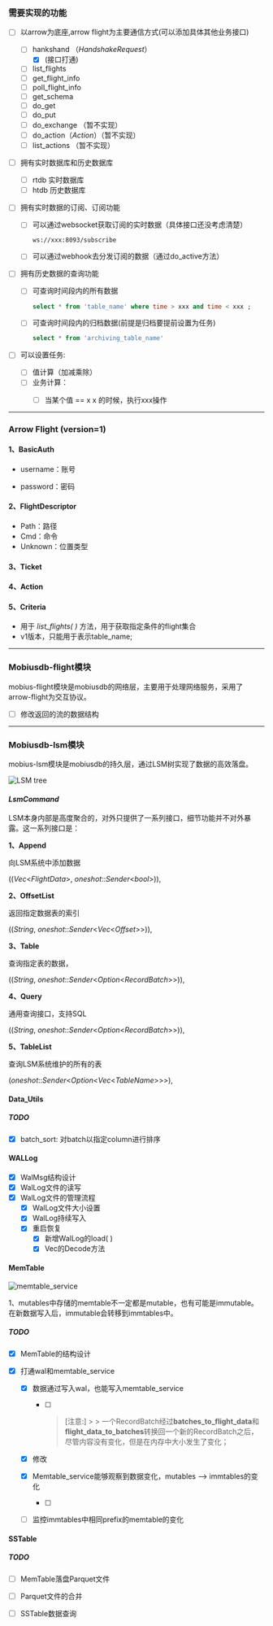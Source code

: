 

### 需要实现的功能
- [ ] 以arrow为底座,arrow flight为主要通信方式(可以添加具体其他业务接口)
  - [ ] hankshand （*HandshakeRequest*）
    - [x] (接口打通)
  - [ ] list_flights
  - [ ] get_flight_info
  - [ ] poll_flight_info
  - [ ] get_schema
  - [ ] do_get
  - [ ] do_put
  - [ ] do_exchange （暂不实现）
  - [ ] do_action（*Action*）（暂不实现）
  - [ ] list_actions （暂不实现）

- [ ] 拥有实时数据库和历史数据库
  - [ ] rtdb 实时数据库
  - [ ] htdb 历史数据库

- [ ] 拥有实时数据的订阅、订阅功能

  - [ ] 可以通过websocket获取订阅的实时数据（具体接口还没考虑清楚）

    ```shell
    ws://xxx:8093/subscribe
    ```

  - [ ] 可以通过webhook去分发订阅的数据（通过do_active方法）

- [ ] 拥有历史数据的查询功能

  - [ ] 可查询时间段内的所有数据

    ```sql
    select * from 'table_name' where time > xxx and time < xxx ;
    ```

  - [ ] 可查询时间段内的归档数据(前提是归档要提前设置为任务)

    ```sql
    select * from 'archiving_table_name'  
    ```

- [ ] 可以设置任务:
  - [ ] 值计算（加减乘除）
  - [ ] 业务计算：
    - [ ] 当某个值 == x x 的时候，执行xxx操作



---

### Arrow Flight (version=1)

#### 1、BasicAuth

- username：账号

- password：密码

#### 2、FlightDescriptor

- Path：路径
- Cmd：命令
- Unknown：位置类型

#### 3、Ticket

#### 4、Action

#### 5、Criteria

- 用于 *list_flights( )* 方法，用于获取指定条件的flight集合
- v1版本，只能用于表示table_name;



---

### Mobiusdb-flight模块

mobius-flight模块是mobiusdb的网络层，主要用于处理网络服务，采用了arrow-flight为交互协议。

- [ ] 修改返回的流的数据结构

---

### Mobiusdb-lsm模块

mobius-lsm模块是mobiusdb的持久层，通过LSM树实现了数据的高效落盘。

![LSM tree](/Users/firoly/Documents/code/rust/mobiusdb/reademe_imgs/LSMtree.jpg)

#### *LsmCommand*

LSM本身内部是高度聚合的，对外只提供了一系列接口，细节功能并不对外暴露。这一系列接口是：

**1、Append**

向LSM系统中添加数据

((*Vec*<*FlightData*>, *oneshot*::*Sender*<*bool*>)),

**2、OffsetList**

返回指定数据表的索引

((*String*, *oneshot*::*Sender*<*Vec*<*Offset*>>)),

**3、Table**

查询指定表的数据，

((*String*, *oneshot*::*Sender*<*Option*<*RecordBatch*>>)),

 **4、Query**

通用查询接口，支持SQL

((*String*, *oneshot*::*Sender*<*Option*<*RecordBatch*>>)),

**5、TableList**

查询LSM系统维护的所有的表

(*oneshot*::*Sender*<*Option*<*Vec*<*TableName*>>>),



#### Data_Utils

##### TODO

- [x] batch_sort: 对batch以指定column进行排序




#### WALLog

- [x] WalMsg结构设计
- [x] WalLog文件的读写
- [x] WalLog文件的管理流程
  - [x] WalLog文件大小设置
  - [x] WalLog持续写入
  - [x] 重启恢复
    - [x] 新增WalLog的load( )
    - [x] Vec<WalMsg>的Decode方法

#### MemTable

![memtable_service](/Users/firoly/Documents/code/rust/mobiusdb/reademe_imgs/memtable_service.png)

1、mutables中存储的memtable不一定都是mutable，也有可能是immutable。在新数据写入后，immutable会转移到immtables中。

##### TODO

- [x] MemTable的结构设计

- [x] 打通wal和memtable_service

  - [x] 数据通过写入wal，也能写入memtable_service

    - [ ] >[注意:]
          >
          > 一个RecordBatch经过**batches_to_flight_data**和**flight_data_to_batches**转换回一个新的RecordBatch之后，尽管内容没有变化，但是在内存中大小发生了变化；

  - [x] 修改

  - [x] Memtable_service能够观察到数据变化，mutables --> immtables的变化

    - [ ] 

  - [ ] 监控immtables中相同prefix的memtable的变化

#### SSTable

##### TODO

- [ ] MemTable落盘Parquet文件
- [ ] Parquet文件的合并
- [ ] SSTable数据查询









